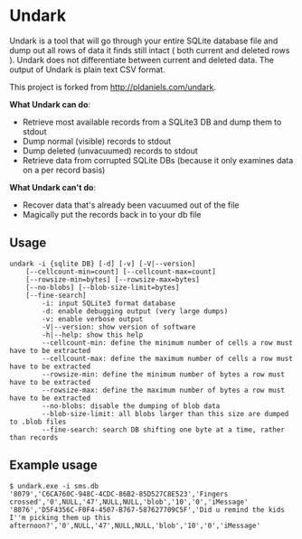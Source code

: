 # Undark
Undark is a tool that will go through your entire SQLite database file and dump out all rows of data it finds still intact ( both current and deleted rows ). Undark does not differentiate between current and deleted data. The output of Undark is plain text CSV format.

This project is forked from http://pldaniels.com/undark.

**What Undark can do**:
* Retrieve most available records from a SQLite3 DB and dump them to stdout
* Dump normal (visible) records to stdout
* Dump deleted (unvacuumed) records to stdout
* Retrieve data from corrupted SQLite DBs (because it only examines data on a per record basis)

**What Undark can't do**:
* Recover data that's already been vacuumed out of the file
* Magically put the records back in to your db file


## Usage
```
undark -i {sqlite DB} [-d] [-v] [-V|--version]
	[--cellcount-min=count] [--cellcount-max=count] 
	[--rowsize-min=bytes] [--rowsize-max=bytes]
	[--no-blobs] [--blob-size-limit=bytes]
	[--fine-search]
        -i: input SQLite3 format database
        -d: enable debugging output (very large dumps)
        -v: enable verbose output
        -V|--version: show version of software
        -h|--help: show this help
        --cellcount-min: define the minimum number of cells a row must have to be extracted
        --cellcount-max: define the maximum number of cells a row must have to be extracted
        --rowsize-min: define the minimum number of bytes a row must have to be extracted
        --rowsize-max: define the maximum number of bytes a row must have to be extracted
        --no-blobs: disable the dumping of blob data
        --blob-size-limit: all blobs larger than this size are dumped to .blob files
        --fine-search: search DB shifting one byte at a time, rather than records
```

## Example usage
```
$ undark.exe -i sms.db
'8079','C6CA760C-948C-4CDC-86B2-85D527C8E523','Fingers crossed','0',NULL,'47',NULL,NULL,'blob','10','0','iMessage'
'8076','D5F4356C-F0F4-4507-B767-587627709C5F','Did u remind the kids I''m picking them up this afternoon?','0',NULL,'47',NULL,NULL,'blob','10','0','iMessage'
```